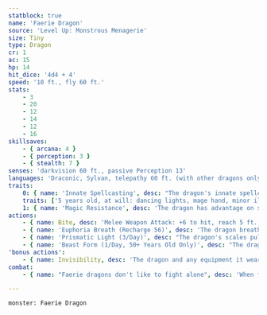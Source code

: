 ```yaml
---
statblock: true
name: 'Faerie Dragon'
source: 'Level Up: Monstrous Menagerie'
size: Tiny
type: Dragon
cr: 1
ac: 15
hp: 14
hit_dice: '4d4 + 4'
speed: '10 ft., fly 60 ft.'
stats:
    - 3
    - 20
    - 12
    - 14
    - 12
    - 16
skillsaves:
    - { arcana: 4 }
    - { perception: 3 }
    - { stealth: 7 }
senses: 'darkvision 60 ft., passive Perception 13'
languages: 'Draconic, Sylvan, telepathy 60 ft. (with other dragons only)'
traits:
    0: { name: 'Innate Spellcasting', desc: "The dragon's innate spellcasting ability is Charisma (spell save DC 13). It can innately cast spells, requiring no material components. The dragon gains additional spells as it ages." }
    traits: ['5 years old, at will: dancing lights, mage hand, minor illusion', '10 years old, 1/day: suggestion', '30 years old, 1/day: major image', '50 years old, 1/day: hallucinatory terrain']
    1: { name: 'Magic Resistance', desc: 'The dragon has advantage on saving throws against spells and magical effects.' }
actions:
    - { name: Bite, desc: 'Melee Weapon Attack: +6 to hit, reach 5 ft., one target. Hit: 1 piercing damage.' }
    - { name: 'Euphoria Breath (Recharge 56)', desc: 'The dragon breathes an intoxicating gas at a creature within 5 feet. The target makes a DC 11 Wisdom saving throw. On a failure, the target is confused for 1 minute. The target repeats the saving throw at the end of each of its turns, ending the effect on a success.' }
    - { name: 'Prismatic Light (3/Day)', desc: "The dragon's scales pulse with light. Each creature within 15 feet that can see the dragon makes a DC 13 Wisdom saving throw. On a failure, the creature is magically blinded until the end of its next turn." }
    - { name: 'Beast Form (1/Day, 50+ Years Old Only)', desc: "The dragon targets one creature within 15 feet. The target makes a DC 13 Wisdom saving throw. On a failure, it is magically transformed into a harmless Tiny beast, such as a mouse or a songbird, for 1 minute. While in this form, its statistics are unchanged, except it can't speak or take actions, reactions, or bonus actions. It gains movement modes appropriate to its form, such as a climb or fly speed, of up to 30 feet. The target can repeat the saving throw at the end of each of its turns, ending the effect on itself on a success. The effect also ends if the target takes damage." }
'bonus actions':
    - { name: Invisibility, desc: 'The dragon and any equipment it wears or carries magically turns invisible. This invisibility ends if the dragon falls unconscious, dismisses the effect, or uses Bite, Euphoria Breath, Prismatic Light, or Beast Form.' }
combat:
    - { name: "Faerie dragons don't like to fight alone", desc: 'When forced to do so, they use hit and run tactics, turning visible only to use an ability such as Euphoria Breath or Prismatic Light. When fighting alongside allies, they team up against a foe, turning invisible after each attack. A faerie dragon usually retreats as soon as it is wounded.' }

---
```

```statblock
monster: Faerie Dragon
```
